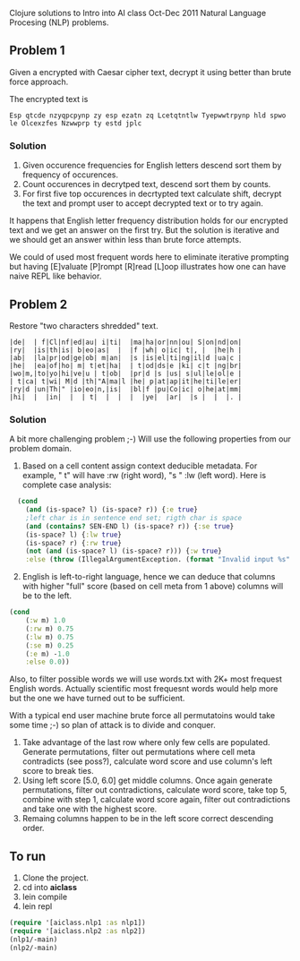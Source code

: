 Clojure solutions to Intro into AI class Oct-Dec 2011 
Natural Language Procesing (NLP) problems.

## Problem 1
Given a encrypted with Caesar cipher text, decrypt it using better than brute force approach.

The encrypted text is
```
Esp qtcde nzyqpcpynp zy esp ezatn zq Lcetqtntlw Tyepwwtrpynp hld spwo le Olcexzfes Nzwwprp ty estd jplc
```

### Solution
1. Given occurence frequencies for English letters descend sort them by frequency of occurences.
2. Count occurences in decrytped text, descend sort them by counts.
3. For first five top occurences in decrtypted text calculate shift, decrypt the text and
prompt user to accept decrypted text or to try again.

It happens that English letter frequency distribution holds for our encrypted text and we get an answer on the first try. But the solution is iterative and we should get an answer within less than brute force attempts.

We could of used most frequent words here to eliminate iterative prompting but 
having [E]valuate [P]rompt [R]read [L]oop illustrates how one can have naive REPL like
behavior.

## Problem 2
Restore "two characters shredded" text.
```
|de|  | f|Cl|nf|ed|au| i|ti|  |ma|ha|or|nn|ou| S|on|nd|on|
|ry|  |is|th|is| b|eo|as|  |  |f |wh| o|ic| t|, |  |he|h |
|ab|  |la|pr|od|ge|ob| m|an|  |s |is|el|ti|ng|il|d |ua|c |
|he|  |ea|of|ho| m| t|et|ha|  | t|od|ds|e |ki| c|t |ng|br|
|wo|m,|to|yo|hi|ve|u | t|ob|  |pr|d |s |us| s|ul|le|ol|e |
| t|ca| t|wi| M|d |th|"A|ma|l |he| p|at|ap|it|he|ti|le|er|
|ry|d |un|Th|" |io|eo|n,|is|  |bl|f |pu|Co|ic| o|he|at|mm|
|hi|  |  |in|  |  | t|  |  |  |  |ye|  |ar|  |s |  |  |. |
```

### Solution
A bit more challenging problem ;-) Will use the following properties from our problem domain.
1. Based on a cell content assign context deducible metadata. For example, " t" will have :rw (right word), "s " :lw (left word). Here is complete case analysis:
```clj
  (cond
    (and (is-space? l) (is-space? r)) {:e true} 
    ;left char is in sentence end set; rigth char is space
    (and (contains? SEN-END l) (is-space? r)) {:se true} 
    (is-space? l) {:lw true}
    (is-space? r) {:rw true}
    (not (and (is-space? l) (is-space? r))) {:w true}
    :else (throw (IllegalArgumentException. (format "Invalid input %s" v))))
```

2. English is left-to-right language, hence we can deduce that columns with higher "full" score (based on cell meta from 1 above) columns will be to the left.
```clj
(cond
    (:w m) 1.0
    (:rw m) 0.75
    (:lw m) 0.75
    (:se m) 0.25
    (:e m) -1.0
    :else 0.0))
```

Also, to filter possible words we will use words.txt with 2K+ most frequest English words. Actually scientific most frequesnt words would help more but the one we have turned out to be sufficient.

With a typical end user machine brute force all permutatoins would take some time ;-) so plan of attack is to divide and conquer.
1. Take advantage of the last row where only few cells are populated. Generate permutations, filter out permutations where cell meta contradicts (see poss?), calculate word score and use column's left score to break ties.
2. Using left score [5.0, 6.0] get middle columns. Once again generate permutations, filter out contradictions, calculate word score, take top 5, combine with step 1, calculate word score again, filter out contradictions and take one with the highest score.
3. Remaing columns happen to be in the left score correct descending order.

## To run
1. Clone the project.
2. cd into <b>aiclass</b>
3. lein compile
4. lein repl
```clj
(require '[aiclass.nlp1 :as nlp1])
(require '[aiclass.nlp2 :as nlp2])
(nlp1/-main)
(nlp2/-main)
```
